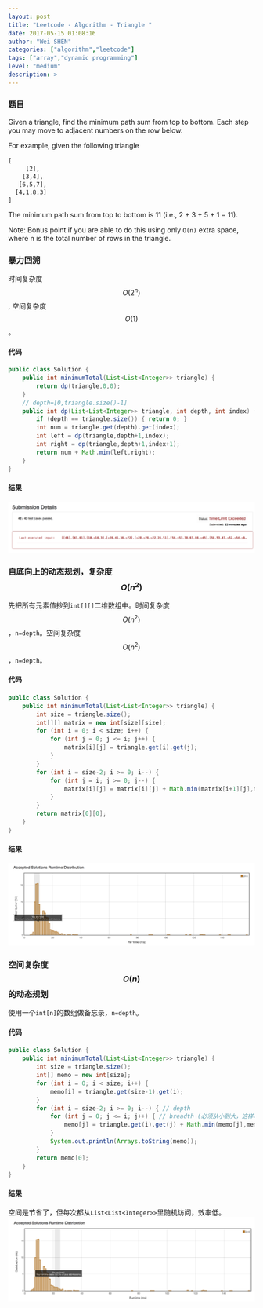 ```yaml
---
layout: post
title: "Leetcode - Algorithm - Triangle "
date: 2017-05-15 01:08:16
author: "Wei SHEN"
categories: ["algorithm","leetcode"]
tags: ["array","dynamic programming"]
level: "medium"
description: >
---
```


### 题目
Given a triangle, find the minimum path sum from top to bottom. Each step you may move to adjacent numbers on the row below.

For example, given the following triangle
```
[
     [2],
    [3,4],
   [6,5,7],
  [4,1,8,3]
]
```
The minimum path sum from top to bottom is 11 (i.e., 2 + 3 + 5 + 1 = 11).

Note:
Bonus point if you are able to do this using only `O(n)` extra space, where n is the total number of rows in the triangle.

### 暴力回溯
时间复杂度 $$O(2^n)$$, 空间复杂度$$O(1)$$。

#### 代码
```java
public class Solution {
    public int minimumTotal(List<List<Integer>> triangle) {
        return dp(triangle,0,0);
    }
    // depth=[0,triangle.size()-1]
    public int dp(List<List<Integer>> triangle, int depth, int index) {
        if (depth == triangle.size()) { return 0; }
        int num = triangle.get(depth).get(index);
        int left = dp(triangle,depth+1,index);
        int right = dp(triangle,depth+1,index+1);
        return num + Math.min(left,right);
    }
}
```

#### 结果
![triangle-1](/images/leetcode/triangle-1.png)


### 自底向上的动态规划，复杂度$$O(n^2)$$
先把所有元素值抄到`int[][]`二维数组中。时间复杂度$$O(n^2)$$，`n=depth`。空间复杂度$$O(n^2)$$，`n=depth`。

#### 代码
```java
public class Solution {
    public int minimumTotal(List<List<Integer>> triangle) {
        int size = triangle.size();
        int[][] matrix = new int[size][size];
        for (int i = 0; i < size; i++) {
            for (int j = 0; j <= i; j++) {
                matrix[i][j] = triangle.get(i).get(j);
            }
        }
        for (int i = size-2; i >= 0; i--) {
            for (int j = i; j >= 0; j--) {
                matrix[i][j] = matrix[i][j] + Math.min(matrix[i+1][j],matrix[i+1][j+1]);
            }
        }
        return matrix[0][0];
    }
}
```

#### 结果
![triangle-2](/images/leetcode/triangle-2.png)


### 空间复杂度 $$O(n)$$ 的动态规划
使用一个`int[n]`的数组做备忘录，`n=depth`。

#### 代码
```java
public class Solution {
    public int minimumTotal(List<List<Integer>> triangle) {
        int size = triangle.size();
        int[] memo = new int[size];
        for (int i = 0; i < size; i++) {
            memo[i] = triangle.get(size-1).get(i);
        }
        for (int i = size-2; i >= 0; i--) { // depth
            for (int j = 0; j <= i; j++) { // breadth (必须从小到大，这样可以直接写入，不影响下一步计算)
                memo[j] = triangle.get(i).get(j) + Math.min(memo[j],memo[j+1]);
            }
            System.out.println(Arrays.toString(memo));
        }
        return memo[0];
    }
}
```

#### 结果
空间是节省了，但每次都从`List<List<Integer>>`里随机访问，效率低。
![triangle-3](/images/leetcode/triangle-3.png)
